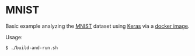 # MNIST

Basic example analyzing the [MNIST](http://yann.lecun.com/exdb/mnist/)
dataset using [Keras](https://keras.io/) via a
[docker image](https://hub.docker.com/r/gw000/keras/).

Usage:
```bash
$ ./build-and-run.sh
```

